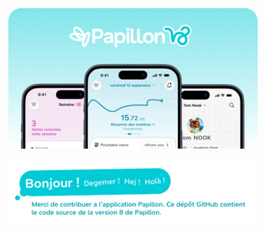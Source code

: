 <img src=".github/assets/header.png" alt="Papillon"/>
<p align="center">
<img src=".github/assets/header_container.png" alt="Bonjour ! Merci de contribuer a l’application Papillon. Ce dépôt GitHub contient le code source de la version 8 de Papillon." width="600"/>
</p>